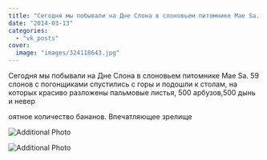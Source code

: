 ```yaml
---
title: "Сегодня мы побывали на Дне Слона в слоновьем питомнике Mae Sa. 59 слонов с погонщиками спустились с..."
date: "2014-03-13"
categories: 
  - "vk_posts"
cover:
  image: "images/324118643.jpg"
---
```


Сегодня мы побывали на Дне Слона в слоновьем питомнике Mae Sa. 59 слонов с погонщиками спустились с горы и подошли к столам, на которых красиво разложены пальмовые листья, 500 арбузов,500 дынь и невер

<!--more--> оятное количество бананов. Впечатляющее зрелище

![Additional Photo](https://vodpop.ru/wp-content/uploads/2023/07/324118644.jpg)

![Additional Photo](https://vodpop.ru/wp-content/uploads/2023/07/324118645.jpg)
